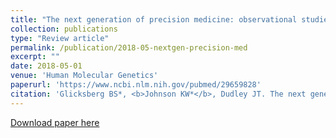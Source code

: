 ```yaml
---
title: "The next generation of precision medicine: observational studies, electronic health records, biobanks, and continuous monitoring"
collection: publications
type: "Review article"
permalink: /publication/2018-05-nextgen-precision-med
excerpt: "" 
date: 2018-05-01
venue: 'Human Molecular Genetics'
paperurl: 'https://www.ncbi.nlm.nih.gov/pubmed/29659828'
citation: 'Glicksberg BS*, <b>Johnson KW*</b>, Dudley JT. The next generation of precision medicine: observational studies, electronic health records, biobanks, and continuous monitoring. Human Molecular Genetics. May 2018. 1:27(R1):R56-R62. doi: 10.1093/hmg/ddy114. pmid: 29659828'
---
```


[Download paper here](https://kippjohnson.com/files/2018-05-nextgen-precision-med.pdf)


